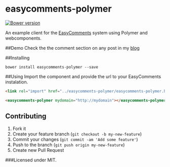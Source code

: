 # easycomments-polymer  
[![Bower version](https://badge.fury.io/bo/easycomments-polymer.svg)](http://badge.fury.io/bo/easycomments-polymer)  


An example client for the [EasyComments](https://github.com/zisismaras/easycomments) system using Polymer and webcomponents.  

##Demo
Check the the comment section on any post in my [blog](http://zisismaras.me)  

##Installing
```
bower install easycomments-polymer --save
```

##Using
Import the component and provide the url to your EasyComments instalation.  

```html
<link rel="import" href="../easycomments-polymer/easycomments-polymer.html">

<easycomments-polymer mydomain="http://mydomain"></easycomments-polymer>
```
 
## Contributing
1. Fork it
2. Create your feature branch (`git checkout -b my-new-feature`)
3. Commit your changes (`git commit -am 'Add some feature'`)
4. Push to the branch (`git push origin my-new-feature`)
5. Create new Pull Request

###Licensed under MIT.

